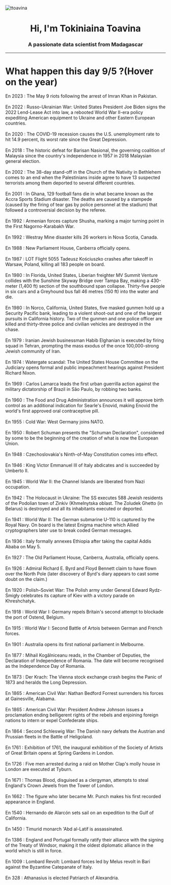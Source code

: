 
<p align="left"> <img src="https://komarev.com/ghpvc/?username=ttoavina&label=Profile%20views&color=0e75b6&style=flat" alt="ttoavina" /> </p>
<h1 align="center">Hi, I'm Tokiniaina Toavina</h1>
<h3 align="center">A passionate data scientist from Madagascar</h3>
    
<hr/>
<h1> What happen this day 9/5 ?(Hover on the year)</h1>

En 2023 : The May 9 riots following the arrest of Imran Khan in Pakistan.
<br/><br/>
En 2022 : Russo-Ukrainian War: United States President Joe Biden signs the 2022 Lend-Lease Act into law, a rebooted World War II-era policy expediting American equipment to Ukraine and other Eastern European countries.
<br/><br/>
En 2020 : The COVID-19 recession causes the U.S. unemployment rate to hit 14.9 percent, its worst rate since the Great Depression.
<br/><br/>
En 2018 : The historic defeat for Barisan Nasional, the governing coalition of Malaysia since the country's independence in 1957 in 2018 Malaysian general election.
<br/><br/>
En 2002 : The 38-day stand-off in the Church of the Nativity in Bethlehem comes to an end when the Palestinians inside agree to have 13 suspected terrorists among them deported to several different countries.
<br/><br/>
En 2001 : In Ghana, 129 football fans die in what became known as the Accra Sports Stadium disaster. The deaths are caused by a stampede (caused by the firing of tear gas by police personnel at the stadium) that followed a controversial decision by the referee.
<br/><br/>
En 1992 : Armenian forces capture Shusha, marking a major turning point in the First Nagorno-Karabakh War.
<br/><br/>
En 1992 : Westray Mine disaster kills 26 workers in Nova Scotia, Canada.
<br/><br/>
En 1988 : New Parliament House, Canberra officially opens.
<br/><br/>
En 1987 : LOT Flight 5055 Tadeusz Kościuszko crashes after takeoff in Warsaw, Poland, killing all 183 people on board.
<br/><br/>
En 1980 : In Florida, United States, Liberian freighter MV Summit Venture collides with the Sunshine Skyway Bridge over Tampa Bay, making a 430-meter (1,400 ft) section of the southbound span collapse. Thirty-five people in six cars and a Greyhound bus fall 46 metres (150 ft) into the water and die.
<br/><br/>
En 1980 : In Norco, California, United States, five masked gunmen hold up a Security Pacific bank, leading to a violent shoot-out and one of the largest pursuits in California history. Two of the gunmen and one police officer are killed and thirty-three police and civilian vehicles are destroyed in the chase.
<br/><br/>
En 1979 : Iranian Jewish businessman Habib Elghanian is executed by firing squad in Tehran, prompting the mass exodus of the once 100,000-strong Jewish community of Iran.
<br/><br/>
En 1974 : Watergate scandal: The  United States House Committee on the Judiciary opens formal and public impeachment hearings against President Richard Nixon.
<br/><br/>
En 1969 : Carlos Lamarca leads the first urban guerrilla action against the military dictatorship of Brazil in São Paulo, by robbing two banks.
<br/><br/>
En 1960 : The Food and Drug Administration announces it will approve birth control as an additional indication for Searle's Enovid, making Enovid the world's first approved oral contraceptive pill.
<br/><br/>
En 1955 : Cold War: West Germany joins NATO.
<br/><br/>
En 1950 : Robert Schuman presents the "Schuman Declaration", considered by some to be the beginning of the creation of what is now the European Union.
<br/><br/>
En 1948 : Czechoslovakia's Ninth-of-May Constitution comes into effect.
<br/><br/>
En 1946 : King Victor Emmanuel III of Italy abdicates and is succeeded by Umberto II.
<br/><br/>
En 1945 : World War II: the Channel Islands are liberated from Nazi occupation.
<br/><br/>
En 1942 : The Holocaust in Ukraine: The SS executes 588 Jewish residents of the Podolian town of Zinkiv (Khmelnytska oblast. The Zoludek Ghetto (in Belarus) is destroyed and all its inhabitants executed or deported.
<br/><br/>
En 1941 : World War II: The German submarine U-110 is captured by the Royal Navy. On board is the latest Enigma machine which Allied cryptographers later use to break coded German messages.
<br/><br/>
En 1936 : Italy formally annexes Ethiopia after taking the capital Addis Ababa on May 5.
<br/><br/>
En 1927 : The Old Parliament House, Canberra, Australia, officially opens.
<br/><br/>
En 1926 : Admiral Richard E. Byrd and Floyd Bennett claim to have flown over the North Pole (later discovery of Byrd's diary appears to cast some doubt on the claim.)
<br/><br/>
En 1920 : Polish–Soviet War: The Polish army under General Edward Rydz-Śmigły celebrates its capture of Kiev with a victory parade on Khreshchatyk.
<br/><br/>
En 1918 : World War I: Germany repels Britain's second attempt to blockade the port of Ostend, Belgium.
<br/><br/>
En 1915 : World War I: Second Battle of Artois between German and French forces.
<br/><br/>
En 1901 : Australia opens its first national parliament in Melbourne.
<br/><br/>
En 1877 : Mihail Kogălniceanu reads, in the Chamber of Deputies, the Declaration of Independence of Romania. The date will become recognised as the Independence Day of Romania.
<br/><br/>
En 1873 : Der Krach: The Vienna stock exchange crash begins the Panic of 1873 and heralds the Long Depression.
<br/><br/>
En 1865 : American Civil War: Nathan Bedford Forrest surrenders his forces at Gainesville, Alabama.
<br/><br/>
En 1865 : American Civil War: President Andrew Johnson issues a proclamation ending belligerent rights of the rebels and enjoining foreign nations to intern or expel Confederate ships.
<br/><br/>
En 1864 : Second Schleswig War: The Danish navy defeats the Austrian and Prussian fleets in the Battle of Heligoland.
<br/><br/>
En 1761 : Exhibition of 1761, the inaugural exhibition of the Society of Artists of Great Britain opens at Spring Gardens in London.
<br/><br/>
En 1726 : Five men arrested during a raid on Mother Clap's molly house in London are executed at Tyburn.
<br/><br/>
En 1671 : Thomas Blood, disguised as a clergyman, attempts to steal England's Crown Jewels from the Tower of London.
<br/><br/>
En 1662 : The figure who later became Mr. Punch makes his first recorded appearance in England.
<br/><br/>
En 1540 : Hernando de Alarcón sets sail on an expedition to the Gulf of California.
<br/><br/>
En 1450 : Timurid monarch 'Abd al-Latif is assassinated.
<br/><br/>
En 1386 : England and Portugal formally ratify their alliance with the signing of the Treaty of Windsor, making it the oldest diplomatic alliance in the world which is still in force.
<br/><br/>
En 1009 : Lombard Revolt: Lombard forces led by Melus revolt in Bari against the Byzantine Catepanate of Italy.
<br/><br/>
En 328 : Athanasius is elected Patriarch of Alexandria.
<br/><br/>

